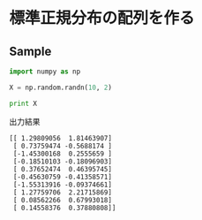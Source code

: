 # 標準正規分布の配列を作る

## Sample

```python
import numpy as np

X = np.random.randn(10, 2)

print X
```

出力結果
```shell
[[ 1.29809056  1.81463907]
 [ 0.73759474 -0.5688174 ]
 [-1.45300168  0.2555659 ]
 [-0.18510103 -0.18096903]
 [ 0.37652474  0.46395745]
 [-0.45630759 -0.41358571]
 [-1.55313916 -0.09374661]
 [ 1.27759706  2.21715869]
 [ 0.08562266  0.67993018]
 [ 0.14558376  0.37880808]]
```

